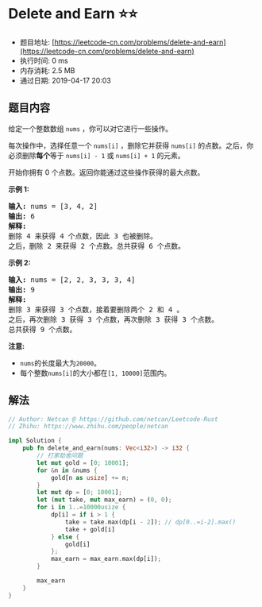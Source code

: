 # Delete and Earn :star::star:
- 题目地址: [https://leetcode-cn.com/problems/delete-and-earn](https://leetcode-cn.com/problems/delete-and-earn)
- 执行时间: 0 ms 
- 内存消耗: 2.5 MB
- 通过日期: 2019-04-17 20:03

## 题目内容
<p>给定一个整数数组 <code>nums</code> ，你可以对它进行一些操作。</p>

<p>每次操作中，选择任意一个 <code>nums[i]</code> ，删除它并获得 <code>nums[i]</code> 的点数。之后，你必须删除<strong>每个</strong>等于 <code>nums[i] - 1</code> 或 <code>nums[i] + 1</code> 的元素。</p>

<p>开始你拥有 0 个点数。返回你能通过这些操作获得的最大点数。</p>

<p><strong>示例 1:</strong></p>

<pre>
<strong>输入:</strong> nums = [3, 4, 2]
<strong>输出:</strong> 6
<strong>解释:</strong> 
删除 4 来获得 4 个点数，因此 3 也被删除。
之后，删除 2 来获得 2 个点数。总共获得 6 个点数。
</pre>

<p><strong>示例 2:</strong></p>

<pre>
<strong>输入:</strong> nums = [2, 2, 3, 3, 3, 4]
<strong>输出:</strong> 9
<strong>解释:</strong> 
删除 3 来获得 3 个点数，接着要删除两个 2 和 4 。
之后，再次删除 3 获得 3 个点数，再次删除 3 获得 3 个点数。
总共获得 9 个点数。
</pre>

<p><strong>注意:</strong></p>

<ul>
	<li><code>nums</code>的长度最大为<code>20000</code>。</li>
	<li>每个整数<code>nums[i]</code>的大小都在<code>[1, 10000]</code>范围内。</li>
</ul>


## 解法
```rust
// Author: Netcan @ https://github.com/netcan/Leetcode-Rust
// Zhihu: https://www.zhihu.com/people/netcan

impl Solution {
    pub fn delete_and_earn(nums: Vec<i32>) -> i32 {
        // 打家劫舍问题
        let mut gold = [0; 10001];
        for &n in &nums {
            gold[n as usize] += n;
        }
        let mut dp = [0; 10001];
        let (mut take, mut max_earn) = (0, 0);
        for i in 1..=10000usize {
            dp[i] = if i > 1 {
                take = take.max(dp[i - 2]); // dp[0..=i-2].max()
                take + gold[i]
            } else {
                gold[i]
            };
            max_earn = max_earn.max(dp[i]);
        }

        max_earn
    }
}


```